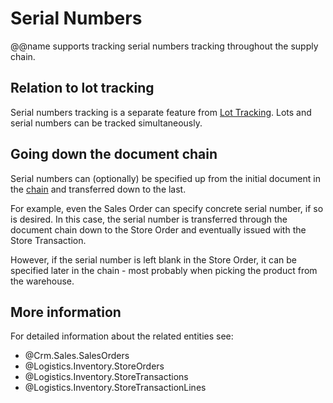 # Serial Numbers

@@name supports tracking serial numbers tracking throughout the supply chain.

## Relation to lot tracking

Serial numbers tracking is a separate feature from [Lot Tracking](lot-tracking.md).
Lots and serial numbers can be tracked simultaneously.

## Going down the document chain

Serial numbers can (optionally) be specified up from the initial document in the [chain](xref:document-chain) and transferred down to the last.

For example, even the Sales Order can specify concrete serial number, if so is desired.
In this case, the serial number is transferred through the document chain down to the Store Order and eventually issued with the Store Transaction.

However, if the serial number is left blank in the Store Order, it can be specified later in the chain - most probably when picking the product from the warehouse.

## More information

For detailed information about the related entities see:

* @Crm.Sales.SalesOrders
* @Logistics.Inventory.StoreOrders
* @Logistics.Inventory.StoreTransactions
* @Logistics.Inventory.StoreTransactionLines
